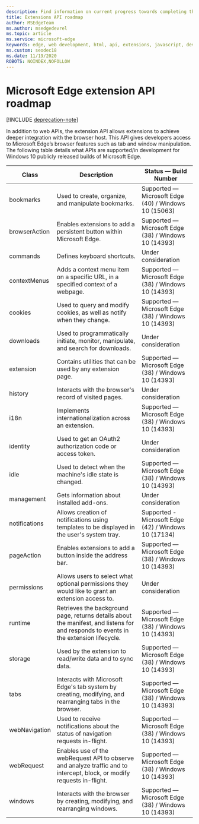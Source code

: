 ```yaml
---
description: Find information on current progress towards completing the Microsoft Edge extension API.
title: Extensions API roadmap
author: MSEdgeTeam
ms.author: msedgedevrel
ms.topic: article
ms.service: microsoft-edge
keywords: edge, web development, html, api, extensions, javascript, developer
ms.custom: seodec18
ms.date: 11/19/2020
ROBOTS: NOINDEX,NOFOLLOW
---
```

# Microsoft Edge extension API roadmap  

[!INCLUDE [deprecation-note](../includes/deprecation-note.md)]  

In addition to web APIs, the extension API allows extensions to achieve deeper integration with the browser host. This API gives developers access to Microsoft Edge’s browser features such as tab and window manipulation. The following table details what APIs are supported/in development for Windows 10 publicly released builds of Microsoft Edge.


|     Class     |                                                              Description                                                              |                Status — Build Number                 |
|---------------|---------------------------------------------------------------------------------------------------------------------------------------|------------------------------------------------------|
|   bookmarks   |                                          Used to create, organize, and manipulate bookmarks.                                          | Supported — Microsoft Edge (40) / Windows 10 (15063) |
| browserAction |                                 Enables extensions to add a persistent button within Microsoft Edge.                                  | Supported — Microsoft Edge (38) / Windows 10 (14393) |
| commands      |                                                      Defines keyboard shortcuts.                                                      | Under consideration
| contextMenus  |                           Adds a context menu item on a specific URL, in a specified context of a webpage.                            | Supported — Microsoft Edge (38) / Windows 10 (14393) |
|    cookies    |                                 Used to query and modify cookies, as well as notify when they change.                                 | Supported — Microsoft Edge (38) / Windows 10 (14393) |
|   downloads   |                           Used to programmatically initiate, monitor, manipulate, and search for downloads.                           |                 Under consideration                  |
|   extension   |                                      Contains utilities that can be used by any extension page.                                       | Supported — Microsoft Edge (38) / Windows 10 (14393) |
|    history    |                                         Interacts with the browser's record of visited pages.                                         |                 Under consideration                  |
|     i18n      |                                         Implements internationalization across an extension.                                          | Supported — Microsoft Edge (38) / Windows 10 (14393) |
|   identity    |                                       Used to get an OAuth2 authorization code or access token.                                       |                 Under consideration                  |
|     idle      |                                       Used to detect when the machine's idle state is changed.                                        | Supported — Microsoft Edge (38) / Windows 10 (14393) |
|  management   |                                              Gets information about installed add-ons.                                                |                 Under consideration                  |
| notifications |                      Allows creation of notifications using templates to be displayed in the user's system tray.                      | Supported - Microsoft Edge (42) / Windows 10 (17134) |
|  pageAction   |                                      Enables extensions to add a button inside the address bar.                                       | Supported — Microsoft Edge (38) / Windows 10 (14393) |
|  permissions  |                   Allows users to select what optional permissions they would like to grant an extension access to.                   |                 Under consideration                  |
|    runtime    | Retrieves the background page, returns details about the manifest, and listens for and responds to events in the extension lifecycle. | Supported — Microsoft Edge (38) / Windows 10 (14393) |
|    storage    |                                      Used by the extension to read/write data and to sync data.                                       | Supported — Microsoft Edge (38) / Windows 10 (14393) |
|     tabs      |                Interacts with Microsoft Edge's tab system by creating, modifying, and rearranging tabs in the browser.                | Supported — Microsoft Edge (38) / Windows 10 (14393) |
| webNavigation |                           Used to receive notifications about the status of navigation requests in-flight.                            | Supported — Microsoft Edge (38) / Windows 10 (14393) |
|  webRequest   |        Enables use of the webRequest API to observe and analyze traffic and to intercept, block, or modify requests in-flight.        | Supported — Microsoft Edge (38) / Windows 10 (14393) |
|    windows    |                              Interacts with the browser by creating, modifying, and rearranging windows.                              | Supported — Microsoft Edge (38) / Windows 10 (14393) |
